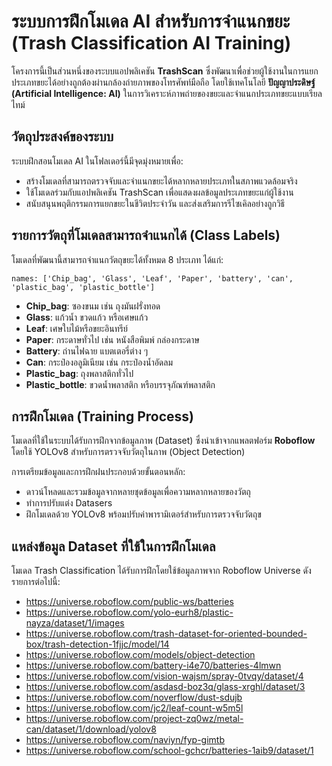 # ระบบการฝึกโมเดล AI สำหรับการจำแนกขยะ (Trash Classification AI Training)

โครงการนี้เป็นส่วนหนึ่งของระบบแอปพลิเคชัน **TrashScan** ซึ่งพัฒนาเพื่อช่วยผู้ใช้งานในการแยกประเภทขยะได้อย่างถูกต้องผ่านกล้องถ่ายภาพของโทรศัพท์มือถือ โดยใช้เทคโนโลยี **ปัญญาประดิษฐ์ (Artificial Intelligence: AI)** ในการวิเคราะห์ภาพถ่ายของขยะและจำแนกประเภทขยะแบบเรียลไทม์

## วัตถุประสงค์ของระบบ

ระบบฝึกสอนโมเดล AI ในโฟลเดอร์นี้มีจุดมุ่งหมายเพื่อ:
- สร้างโมเดลที่สามารถตรวจจับและจำแนกขยะได้หลากหลายประเภทในสภาพแวดล้อมจริง
- ใช้โมเดลร่วมกับแอปพลิเคชัน TrashScan เพื่อแสดงผลข้อมูลประเภทขยะแก่ผู้ใช้งาน
- สนับสนุนพฤติกรรมการแยกขยะในชีวิตประจำวัน และส่งเสริมการรีไซเคิลอย่างถูกวิธี

## รายการวัตถุที่โมเดลสามารถจำแนกได้ (Class Labels)

โมเดลที่พัฒนานี้สามารถจำแนกวัตถุขยะได้ทั้งหมด 8 ประเภท ได้แก่:

```
names: ['Chip_bag', 'Glass', 'Leaf', 'Paper', 'battery', 'can', 'plastic_bag', 'plastic_bottle']
```

- **Chip_bag**: ซองขนม เช่น ถุงมันฝรั่งทอด
- **Glass**: แก้วน้ำ ขวดแก้ว หรือเศษแก้ว
- **Leaf**: เศษใบไม้หรือขยะอินทรีย์
- **Paper**: กระดาษทั่วไป เช่น หนังสือพิมพ์ กล่องกระดาษ
- **Battery**: ถ่านไฟฉาย แบตเตอรี่ต่าง ๆ
- **Can**: กระป๋องอลูมิเนียม เช่น กระป๋องน้ำอัดลม
- **Plastic_bag**: ถุงพลาสติกทั่วไป
- **Plastic_bottle**: ขวดน้ำพลาสติก หรือบรรจุภัณฑ์พลาสติก

## การฝึกโมเดล (Training Process)

โมเดลที่ใช้ในระบบได้รับการฝึกจากข้อมูลภาพ (Dataset) ซึ่งนำเข้าจากแพลตฟอร์ม **Roboflow** โดยใช้ YOLOv8 สำหรับการตรวจจับวัตถุในภาพ (Object Detection)

การเตรียมข้อมูลและการฝึกฝนประกอบด้วยขั้นตอนหลัก:
- ดาวน์โหลดและรวมข้อมูลจากหลายชุดข้อมูลเพื่อความหลากหลายของวัตถุ
- ทำการปรับแต่ง Datasers 
- ฝึกโมเดลด้วย YOLOv8 พร้อมปรับค่าพารามิเตอร์สำหรับการตรวจจับวัตถุข

## แหล่งข้อมูล Dataset ที่ใช้ในการฝึกโมเดล

โมเดล Trash Classification ได้รับการฝึกโดยใช้ข้อมูลภาพจาก Roboflow Universe ดังรายการต่อไปนี้:

- https://universe.roboflow.com/public-ws/batteries  
- https://universe.roboflow.com/yolo-eurh8/plastic-nayza/dataset/1/images  
- https://universe.roboflow.com/trash-dataset-for-oriented-bounded-box/trash-detection-1fjjc/model/14  
- https://universe.roboflow.com/models/object-detection  
- https://universe.roboflow.com/battery-i4e70/batteries-4lmwn  
- https://universe.roboflow.com/vision-wajsm/spray-0tvqy/dataset/4  
- https://universe.roboflow.com/asdasd-boz3q/glass-xrghl/dataset/3  
- https://universe.roboflow.com/noverflow/dust-sdujb  
- https://universe.roboflow.com/jc2/leaf-count-w5m5l  
- https://universe.roboflow.com/project-zq0wz/metal-can/dataset/1/download/yolov8  
- https://universe.roboflow.com/naviyn/fyp-gimtb  
- https://universe.roboflow.com/school-gchcr/batteries-1aib9/dataset/1  

